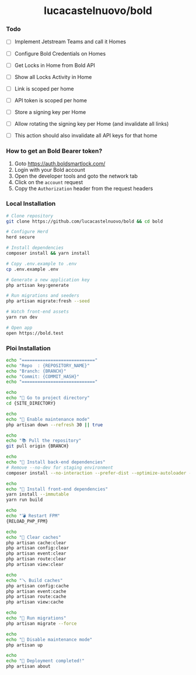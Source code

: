 <h1 align="center">
  lucacastelnuovo/bold
</h1>

### Todo

-   [ ] Implement Jetstream Teams and call it Homes
-   [ ] Configure Bold Credentials on Homes
-   [ ] Get Locks in Home from Bold API

-   [ ] Show all Locks Activity in Home

-   [ ] Link is scoped per home
-   [ ] API token is scoped per home

-   [ ] Store a signing key per Home
-   [ ] Allow rotating the signing key per Home (and invalidate all links)
-   [ ] This action should also invalidate all API keys for that home

### How to get an Bold Bearer token?

1. Goto https://auth.boldsmartlock.com/
2. Login with your Bold account
3. Open the developer tools and goto the network tab
4. Click on the `account` request
5. Copy the `Authorization` header from the request headers

### Local Installation

```sh
# Clone repository
git clone https://github.com/lucacastelnuovo/bold && cd bold

# Configure Herd
herd secure

# Install dependencies
composer install && yarn install

# Copy .env.example to .env
cp .env.example .env

# Generate a new application key
php artisan key:generate

# Run migrations and seeders
php artisan migrate:fresh --seed

# Watch front-end assets
yarn run dev

# Open app
open https://bold.test
```

### Ploi Installation

```sh
echo "============================"
echo "Repo  : {REPOSITORY_NAME}"
echo "Branch: {BRANCH}"
echo "Commit: {COMMIT_HASH}"
echo "============================"

echo
echo "📂 Go to project directory"
cd {SITE_DIRECTORY}

echo
echo "🚧 Enable maintenance mode"
php artisan down --refresh 30 || true

echo
echo "📚 Pull the repository"
git pull origin {BRANCH}

echo
echo "💾 Install back-end dependencies"
# Remove --no-dev for staging environment
composer install --no-interaction --prefer-dist --optimize-autoloader --no-dev

echo
echo "💾 Install front-end dependencies"
yarn install --immutable
yarn run build

echo
echo "💣 Restart FPM"
{RELOAD_PHP_FPM}

echo
echo "🧹 Clear caches"
php artisan cache:clear
php artisan config:clear
php artisan event:clear
php artisan route:clear
php artisan view:clear

echo
echo "🪛 Build caches"
php artisan config:cache
php artisan event:cache
php artisan route:cache
php artisan view:cache

echo
echo "🔀 Run migrations"
php artisan migrate --force

echo
echo "🏁 Disable maintenance mode"
php artisan up

echo
echo "🚀 Deployment completed!"
php artisan about
```
